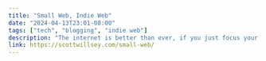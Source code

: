 ```yaml
---
title: "Small Web, Indie Web"
date: "2024-04-13T23:01-08:00"
tags: ["tech", "blogging", "indie web"]
description: "The internet is better than ever, if you just focus your attention."
link: https://scottwillsey.com/small-web/
---
```

